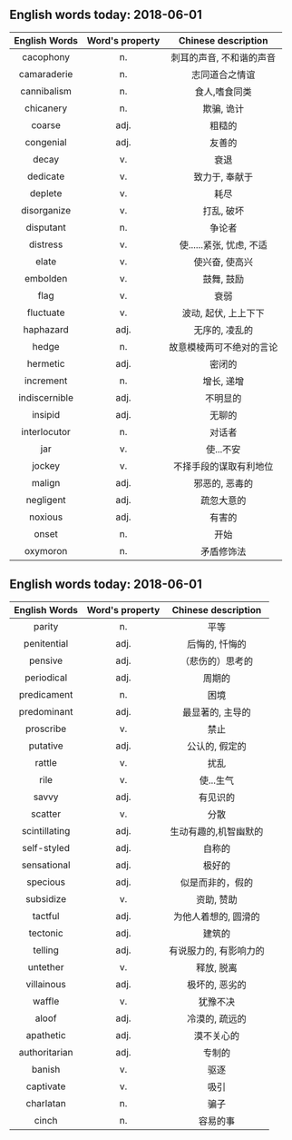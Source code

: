 ## English words today: 2018-06-01

| English Words | Word's property | Chinese description |
| :-----------: | :-------------: | :-----------------: |
| cacophony | n.  | 刺耳的声音, 不和谐的声音 |
| camaraderie | n. | 志同道合之情谊 |
| cannibalism | n. | 食人,嗜食同类 |
| chicanery | n. | 欺骗, 诡计 |
| coarse | adj. | 粗糙的 |
| congenial | adj. | 友善的 |
| decay | v. | 衰退 |
| dedicate | v. | 致力于, 奉献于 |
| deplete | v. | 耗尽 |
| disorganize | v. | 打乱, 破坏 |
| disputant | n. | 争论者 |
| distress | v.  | 使......紧张, 忧虑, 不适 |
| elate | v.  | 使兴奋, 使高兴 |
| embolden | v. | 鼓舞, 鼓励 |
| flag | v. | 衰弱 |
| fluctuate | v. | 波动, 起伏, 上上下下 |
| haphazard | adj. | 无序的, 凌乱的 |
| hedge | n. | 故意模棱两可不绝对的言论 |
| hermetic | adj. | 密闭的 |
| increment | n. | 增长, 递增 |
| indiscernible | adj.  | 不明显的 |
| insipid | adj. | 无聊的 |
| interlocutor | n. | 对话者 |
| jar | v. | 使...不安 |
| jockey | v. | 不择手段的谋取有利地位 |
| malign | adj. | 邪恶的, 恶毒的 |
| negligent | adj. | 疏忽大意的 |
| noxious | adj. | 有害的 |
| onset | n. | 开始 |
| oxymoron | n. | 矛盾修饰法 |
## English words today: 2018-06-01

| English Words | Word's property | Chinese description |
| :-----------: | :-------------: | :-----------------: |
| parity | n. | 平等 |
| penitential | adj. | 后悔的, 忏悔的 |
| pensive | adj. | （悲伤的）思考的 |
| periodical | adj. | 周期的 |
| predicament | n. | 困境 |
| predominant | adj. | 最显著的, 主导的 |
| proscribe | v. | 禁止 |
| putative | adj. | 公认的, 假定的 |
| rattle | v. | 扰乱 |
| rile | v. | 使...生气 |
| savvy | adj. | 有见识的 |
| scatter | v. | 分散 |
| scintillating | adj. | 生动有趣的,机智幽默的 |
| self-styled | adj. | 自称的 |
| sensational | adj. | 极好的 |
| specious | adj. | 似是而非的，假的 |
| subsidize | v. | 资助, 赞助 |
| tactful | adj. | 为他人着想的, 圆滑的 |
| tectonic | adj. | 建筑的 |
| telling | adj. | 有说服力的, 有影响力的 |
| untether | v. | 释放, 脱离 |
| villainous | adj. | 极坏的, 恶劣的 |
| waffle | v. | 犹豫不决 |
| aloof | adj. | 冷漠的, 疏远的 |
| apathetic | adj. | 漠不关心的 |
| authoritarian | adj. | 专制的 |
| banish | v. | 驱逐 |
| captivate | v. | 吸引 |
| charlatan | n. | 骗子 |
| cinch | n.  | 容易的事 |
